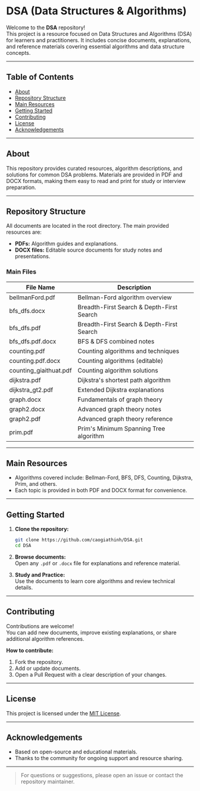 # DSA (Data Structures & Algorithms)

Welcome to the **DSA** repository!  
This project is a resource focused on Data Structures and Algorithms (DSA) for learners and practitioners. It includes concise documents, explanations, and reference materials covering essential algorithms and data structure concepts.

---

## Table of Contents

- [About](#about)
- [Repository Structure](#repository-structure)
- [Main Resources](#main-resources)
- [Getting Started](#getting-started)
- [Contributing](#contributing)
- [License](#license)
- [Acknowledgements](#acknowledgements)

---

## About

This repository provides curated resources, algorithm descriptions, and solutions for common DSA problems. Materials are provided in PDF and DOCX formats, making them easy to read and print for study or interview preparation.

---

## Repository Structure

All documents are located in the root directory. The main provided resources are:

- **PDFs:** Algorithm guides and explanations.
- **DOCX files:** Editable source documents for study notes and presentations.

### Main Files

| File Name              | Description                                   |
|------------------------|-----------------------------------------------|
| bellmanFord.pdf        | Bellman-Ford algorithm overview               |
| bfs_dfs.docx           | Breadth-First Search & Depth-First Search     |
| bfs_dfs.pdf            | Breadth-First Search & Depth-First Search     |
| bfs_dfs.pdf.docx       | BFS & DFS combined notes                      |
| counting.pdf           | Counting algorithms and techniques            |
| counting.pdf.docx      | Counting algorithms (editable)                |
| counting_giaithuat.pdf | Counting algorithm solutions                  |
| dijkstra.pdf           | Dijkstra's shortest path algorithm            |
| dijkstra_gt2.pdf       | Extended Dijkstra explanations                |
| graph.docx             | Fundamentals of graph theory                  |
| graph2.docx            | Advanced graph theory notes                   |
| graph2.pdf             | Advanced graph theory reference               |
| prim.pdf               | Prim's Minimum Spanning Tree algorithm        |

---

## Main Resources

- Algorithms covered include: Bellman-Ford, BFS, DFS, Counting, Dijkstra, Prim, and others.
- Each topic is provided in both PDF and DOCX format for convenience.

---

## Getting Started

1. **Clone the repository:**
   ```bash
   git clone https://github.com/caogiathinh/DSA.git
   cd DSA
   ```
2. **Browse documents:**  
   Open any `.pdf` or `.docx` file for explanations and reference material.

3. **Study and Practice:**  
   Use the documents to learn core algorithms and review technical details.

---

## Contributing

Contributions are welcome!  
You can add new documents, improve existing explanations, or share additional algorithm references.

**How to contribute:**
1. Fork the repository.
2. Add or update documents.
3. Open a Pull Request with a clear description of your changes.

---

## License

This project is licensed under the [MIT License](LICENSE).

---

## Acknowledgements

- Based on open-source and educational materials.
- Thanks to the community for ongoing support and resource sharing.

---

> For questions or suggestions, please open an issue or contact the repository maintainer.
